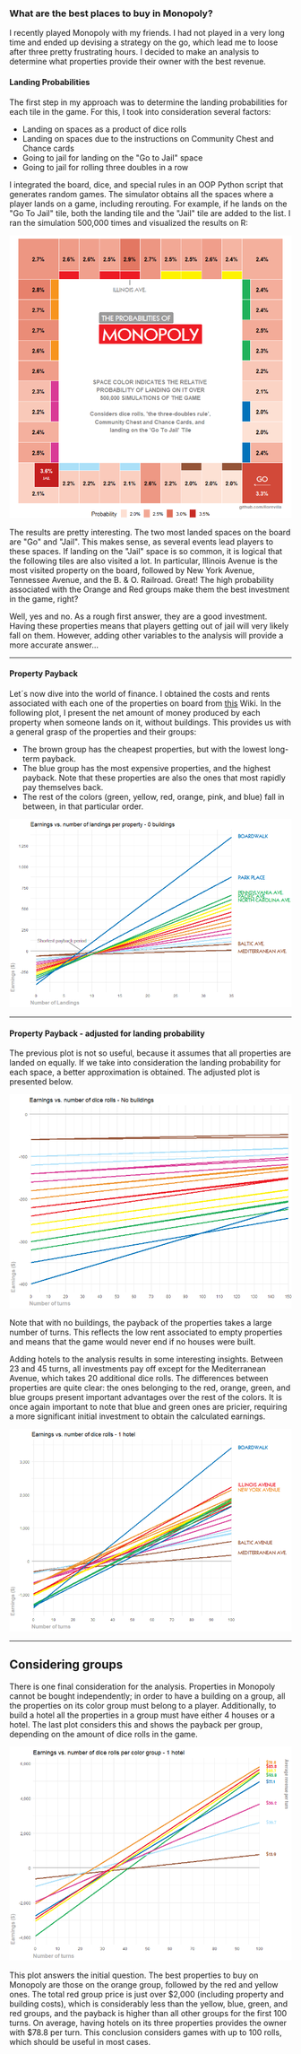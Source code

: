 ### What are the best places to buy in Monopoly?

I recently played Monopoly with my friends. I had not played in a very long time and ended up devising a strategy on the go, which lead me to loose after three pretty frustrating hours. I decided to make an analysis to determine what properties provide their owner with the best revenue.

#### Landing Probabilities

The first step in my approach was to determine the landing probabilities for each tile in the game. For this, I took into consideration several factors: 
* Landing on spaces as a product of dice rolls
* Landing on spaces due to the instructions on Community Chest and Chance cards
* Going to jail for landing on the "Go to Jail" space
* Going to jail for rolling three doubles in a row

I integrated the board, dice, and special rules in an OOP Python script that generates random games. The simulator obtains all the spaces where a player lands on a game, including rerouting. For example, if he lands on the "Go To Jail" tile, both the landing tile and the "Jail" tile are added to the list. I ran the simulation 500,000 times and visualized the results on R:

<p align="center">
  <img src="monopoly_probabilities.png" />
</p>

The results are pretty interesting. The two most landed spaces on the board are "Go" and "Jail". This makes sense, as several events lead players to these spaces. If landing on the "Jail" space is so common, it is logical that the following tiles are also visited a lot. In particular, Illinois Avenue is the most visited property on the board, followed by New York Avenue, Tennessee Avenue, and the B. & O. Railroad. Great! The high probability associated with the Orange and Red groups make them the best investment in the game, right?

Well, yes and no. As a rough first answer, they are a good investment. Having these properties means that players getting out of jail will very likely fall on them. However, adding other variables to the analysis will provide a more accurate answer...

---

#### Property Payback

Let´s now dive into the world of finance. I obtained the costs and rents associated with each one of the properties on board from [this](https://monopoly.fandom.com/wiki/Property)  Wiki. In the following plot, I present the net amount of money produced by each property when someone lands on it, without buildings. This provides us with a general grasp of the properties and their groups:
* The brown group has the cheapest properties, but with the lowest long-term payback.
* The blue group has the most expensive properties, and the highest payback. Note that these properties are also the ones that most rapidly pay themselves back.
* The rest of the colors (green, yellow, red, orange, pink, and blue) fall in between, in that particular order.

<p align="center">
  <img src="payback_no_buidlings.png" />
</p>

---

#### Property Payback - adjusted for landing probability

The previous plot is not so useful, because it assumes that all properties are landed on equally. If we take into consideration the landing probability for each space, a better approximation is obtained. The adjusted plot is presented below. 

<p align="center">
  <img src="payback_w_prob_no_b.png" />
</p>

Note that with no buildings, the payback of the properties takes a large number of turns. This reflects the low rent associated to empty properties and means that the game would never end if no houses were built. 

Adding hotels to the analysis results in some interesting insights. Between 23 and 45 turns, all investments pay off except for the Mediterranean Avenue, which takes 20 additional dice rolls. The differences between properties are quite clear: the ones belonging to the red, orange, green, and blue groups present important advantages over the rest of the colors. It is once again important to note that blue and green ones are pricier, requiring a more significant initial investment to obtain the calculated earnings. 

<p align="center">
  <img src="payback_w_prob_1_hotel.png" />
</p>

---

## Considering groups

There is one final consideration for the analysis. Properties in Monopoly cannot be bought independently; in order to have a building on a group, all the properties on its color group must belong to a player. Additionally, to build a hotel all the properties in a group must have either 4 houses or a hotel. The last plot considers this and shows the payback per group, depending on the amount of dice rolls in the game.

<p align="center">
  <img src="rolls_color_group_1_hotel.png" />
</p>

This plot answers the initial question. The best properties to buy on Monopoly are those on the orange group, followed by the red and yellow ones. The total red group price is just over $2,000 (including property and building costs), which is considerably less than the yellow, blue, green, and red groups, and the payback is higher than all other groups for the first 100 turns. On average, having hotels on its three properties provides the owner with $78.8 per turn. This conclusion considers games with up to 100 rolls, which should be useful in most cases.  
